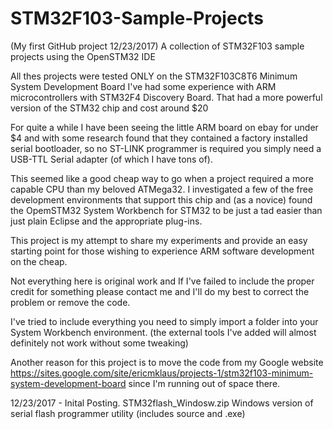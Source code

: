 # STM32F103-Sample-Projects
(My first GitHub project  12/23/2017)
A collection of STM32F103 sample projects using the OpenSTM32 IDE

All thes projects were tested ONLY on the STM32F103C8T6 Minimum System Development Board
I've had some experience with ARM microcontrollers with STM32F4 Discovery Board.
That had a more powerful version of the STM32 chip and cost around $20

For quite a while I have been seeing the little ARM board on ebay for under $4 and with some research found that
they contained a factory installed serial bootloader, so no ST-LINK  programmer is required you simply need a 
USB-TTL Serial adapter (of which I have tons of).

This seemed like a good cheap way to go when a project required a more capable CPU than my beloved ATMega32.
I investigated a few of the free development environments that support this chip and (as a novice) found the 
OpemSTM32 System Workbench for STM32 to be just a tad easier than just plain Eclipse and the appropriate plug-ins.

This project is my attempt to share my experiments and provide an easy starting point for those wishing to experience
ARM software development on the cheap.

Not everything here is original work and If I've failed to include the proper credit for something please contact me 
and I'll do my best to correct the problem or remove the code. 

I've tried to include everything you need to simply import a folder into your System Workbench environment.
(the external tools I've added will almost definitely not work without some tweaking)

Another reason for this project is to move the code from my Google website
https://sites.google.com/site/ericmklaus/projects-1/stm32f103-minimum-system-development-board
since I'm running out of space there.


12/23/2017 - Inital Posting.
STM32flash_Windosw.zip          Windows version of serial flash programmer utility (includes source and .exe)



